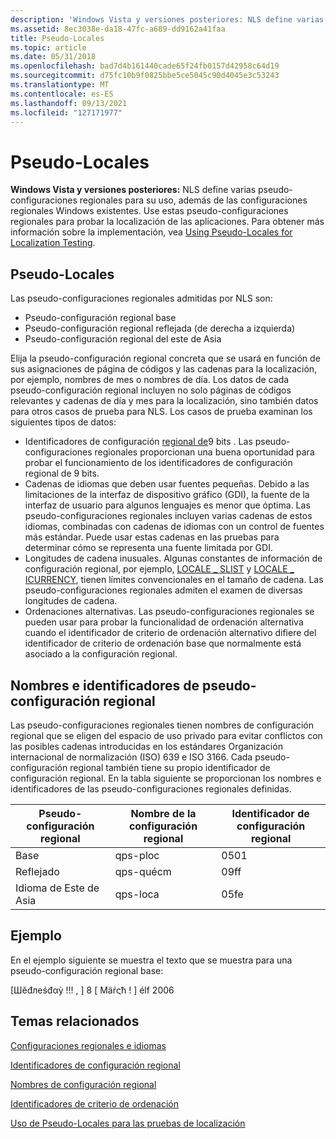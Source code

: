 ```yaml
---
description: 'Windows Vista y versiones posteriores: NLS define varias pseudo-configuraciones regionales para su uso además de las configuraciones regionales Windows existentes.'
ms.assetid: 8ec3038e-da18-47fc-a689-dd9162a41faa
title: Pseudo-Locales
ms.topic: article
ms.date: 05/31/2018
ms.openlocfilehash: bad7d4b161440cade65f24fb0157d42958c64d19
ms.sourcegitcommit: d75fc10b9f0825bbe5ce5045c90d4045e3c53243
ms.translationtype: MT
ms.contentlocale: es-ES
ms.lasthandoff: 09/13/2021
ms.locfileid: "127171977"
---
```

# <a name="pseudo-locales"></a>Pseudo-Locales

**Windows Vista y versiones posteriores:** NLS define varias pseudo-configuraciones regionales para su uso, además de las configuraciones regionales Windows existentes. Use estas pseudo-configuraciones regionales para probar la localización de las aplicaciones. Para obtener más información sobre la implementación, vea [Using Pseudo-Locales for Localization Testing](using-pseudo-locales-for-localization-testing.md).

## <a name="supported-pseudo-locales"></a>Pseudo-Locales

Las pseudo-configuraciones regionales admitidas por NLS son:

-   Pseudo-configuración regional base
-   Pseudo-configuración regional reflejada (de derecha a izquierda)
-   Pseudo-configuración regional del este de Asia

Elija la pseudo-configuración regional concreta que se usará en función de sus asignaciones de página de códigos y las cadenas para la localización, por ejemplo, nombres de mes o nombres de día. Los datos de cada pseudo-configuración regional incluyen no solo páginas de códigos relevantes y cadenas de día y mes para la localización, sino también datos para otros casos de prueba para NLS. Los casos de prueba examinan los siguientes tipos de datos:

-   Identificadores de configuración [regional de](locale-identifiers.md)9 bits . Las pseudo-configuraciones regionales proporcionan una buena oportunidad para probar el funcionamiento de los identificadores de configuración regional de 9 bits.
-   Cadenas de idiomas que deben usar fuentes pequeñas. Debido a las limitaciones de la interfaz de dispositivo gráfico (GDI), la fuente de la interfaz de usuario para algunos lenguajes es menor que óptima. Las pseudo-configuraciones regionales incluyen varias cadenas de estos idiomas, combinadas con cadenas de idiomas con un control de fuentes más estándar. Puede usar estas cadenas en las pruebas para determinar cómo se representa una fuente limitada por GDI.
-   Longitudes de cadena inusuales. Algunas constantes de información de configuración regional, por ejemplo, [LOCALE \_ SLIST](locale-slist.md) y [LOCALE \_ ICURRENCY](locale-icurrency.md), tienen límites convencionales en el tamaño de cadena. Las pseudo-configuraciones regionales admiten el examen de diversas longitudes de cadena.
-   Ordenaciones alternativas. Las pseudo-configuraciones regionales se pueden [](sort-order-identifiers.md) usar para probar la funcionalidad de ordenación alternativa cuando el identificador de criterio de ordenación alternativo difiere del identificador de criterio de ordenación base que normalmente está asociado a la configuración regional.

## <a name="pseudo-locale-names-and-identifiers"></a>Nombres e identificadores de pseudo-configuración regional

Las pseudo-configuraciones regionales tienen nombres de configuración regional que se eligen del espacio de uso privado para evitar conflictos con las posibles cadenas introducidas en los estándares Organización internacional de normalización (ISO) 639 e ISO 3166. [](locale-names.md) Cada pseudo-configuración regional también tiene su propio identificador de configuración regional. En la tabla siguiente se proporcionan los nombres e identificadores de las pseudo-configuraciones regionales definidas.



| Pseudo-configuración regional       | Nombre de la configuración regional | Identificador de configuración regional |
|---------------------|-------------|-------------------|
| Base                | qps-ploc    | 0501              |
| Reflejado            | qps-quécm   | 09ff              |
| Idioma de Este de Asia | qps-loca   | 05fe              |



 

## <a name="example"></a>Ejemplo

En el ejemplo siguiente se muestra el texto que se muestra para una pseudo-configuración regional base:

\[Шěđлеśđαỳ !!! , \] 8 \[ Μäŕςћ ! \] élf 2006

## <a name="related-topics"></a>Temas relacionados

<dl> <dt>

[Configuraciones regionales e idiomas](locales-and-languages.md)
</dt> <dt>

[Identificadores de configuración regional](locale-identifiers.md)
</dt> <dt>

[Nombres de configuración regional](locale-names.md)
</dt> <dt>

[Identificadores de criterio de ordenación](sort-order-identifiers.md)
</dt> <dt>

[Uso de Pseudo-Locales para las pruebas de localización](using-pseudo-locales-for-localization-testing.md)
</dt> </dl>

 

 



